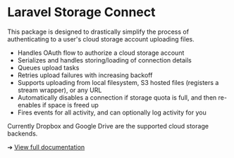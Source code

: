# Laravel Storage Connect

This package is designed to drastically simplify the process of authenticating to a user's cloud storage account uploading files.
 
 - Handles OAuth flow to authorize a cloud storage account
 - Serializes and handles storing/loading of connection details
 - Queues upload tasks
 - Retries upload failures with increasing backoff
 - Supports uploading from local filesystem, S3 hosted files (registers a stream wrapper), or any URL
 - Automatically disables a connection if storage quota is full, and then re-enables if space is freed up
 - Fires events for all activity, and can optionally log activity for you

Currently Dropbox and Google Drive are the supported cloud storage backends.

➔ [View full documentation](https://stechstudio.github.io/laravel-storage-connect/)